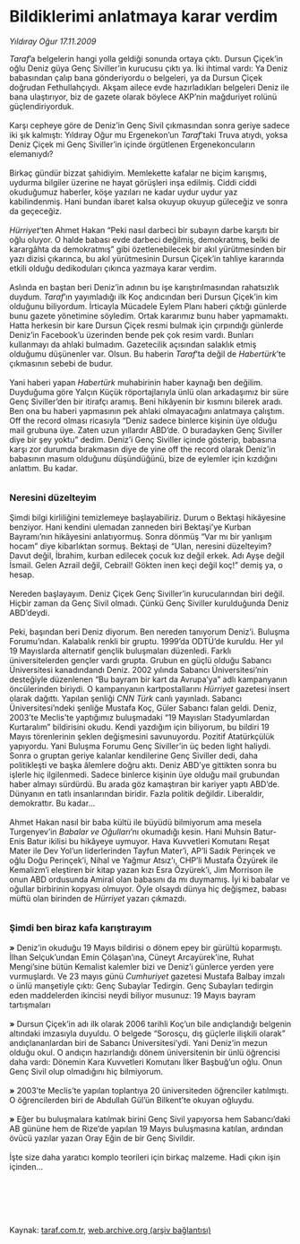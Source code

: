 # Bildiklerimi anlatmaya karar verdim

*Yıldıray Oğur 17.11.2009*

<div class="taraf_structure_2col_1zq">
<div class="margen_n">



 <p><i>Taraf</i>’a belgelerin hangi yolla geldiği sonunda ortaya çıktı. Dursun Çiçek’in oğlu Deniz güya Genç Siviller’in kurucusu çıktı ya. İki ihtimal vardı: Ya Deniz babasından çalıp bana gönderiyordu o belgeleri, ya da Dursun Çiçek doğrudan Fethullahçıydı. Akşam ailece evde hazırladıkları belgeleri Deniz ile bana ulaştırıyor, biz de gazete olarak böylece AKP’nin mağduriyet rolünü güçlendiriyorduk. <br/><br/>Karşı cepheye göre de Deniz’in Genç Sivil çıkmasından sonra geriye sadece iki şık kalmıştı: Yıldıray Oğur mu Ergenekon’un <i>Taraf</i>’taki Truva atıydı, yoksa Deniz Çiçek mi Genç Siviller’in içinde örgütlenen Ergenekoncuların elemanıydı? <br/><br/>Birkaç gündür bizzat şahidiyim. Memlekette kafalar ne biçim karışmış, uydurma bilgiler üzerine ne hayat görüşleri inşa edilmiş. Ciddi ciddi okuduğumuz haberler, köşe yazıları ne kadar uydur uydur yaz kabilindenmiş. Hani bundan ibaret kalsa okuyup okuyup güleceğiz ve sonra da geçeceğiz.<i> <br/><br/>Hürriyet</i>’ten Ahmet Hakan “Peki nasıl darbeci bir subayın darbe karşıtı bir oğlu oluyor. O halde babası evde darbeci değilmiş, demokratmış, belki de karargâhta da demokratmış” gibi özetlenebilecek bir akıl yürütmesinden bir yazı dizisi çıkarınca, bu akıl yürütmesinin Dursun Çiçek’in tahliye kararında etkili olduğu dedikoduları çıkınca yazmaya karar verdim. <br/><br/>Aslında en baştan beri Deniz’in adının bu işe karıştırılmasından rahatsızlık duydum. <i>Taraf</i>’ın yayımladığı ilk Koç andıcından beri Dursun Çiçek’in kim olduğunu biliyordum. İrticayla Mücadele Eylem Planı haberi çıktığı günlerde bunu gazete yönetimine söyledim. Ortak kararımız bunu haber yapmamaktı. Hatta herkesin bir kare Dursun Çiçek resmi bulmak için çırpındığı günlerde Deniz’in Facebook’u üzerinden bende pek çok resim vardı. Bunları kullanmayı da ahlaki bulmadım. Gazetecilik açısından salaklık etmiş olduğumu düşünenler var. Olsun. Bu haberin <i>Taraf</i>’ta değil de <i>Habertürk</i>’te çıkmasının sebebi de budur. <br/><br/>Yani haberi yapan <i>Habertürk</i> muhabirinin haber kaynağı ben değilim. Duyduğuma göre Yalçın Küçük röportajlarıyla ünlü olan arkadaşımız bir süre Genç Siviller’den bir itirafçı aramış. Beni hikâyenin bir kısmını bilerek aradı. Ben ona bu haberi yapmasının pek ahlaki olmayacağını anlatmaya çalıştım. Off the record olması ricasıyla “Deniz sadece binlerce kişinin üye olduğu mail grubuna üye. Zaten uzun yıllardır ABD’de. O buradayken Genç Siviller diye bir şey yoktu” dedim. Deniz’i Genç Siviller içinde gösterip, babasına karşı zor durumda bırakmasın diye de yine off the record olarak Deniz’in babasının masum olduğunu düşündüğünü, bize de eylemler için kızdığını anlattım. Bu kadar. <br/><br/><br/><font size="3"><strong>Neresini düzelteyim<br/></strong></font><br/>Şimdi bilgi kirliliğini temizlemeye başlayabiliriz. Durum o Bektaşi hikâyesine benziyor. Hani kendini ulemadan zanneden biri Bektaşi’ye Kurban Bayramı’nın hikâyesini anlatıyormuş. Sonra dönmüş “Var mı bir yanlışım hocam” diye kibarlıktan sormuş. Bektaşi de “Ulan, neresini düzelteyim? Davut değil, İbrahim, kurban edilecek çocuk kız değil erkek. Adı Ayşe değil İsmail. Gelen Azrail değil, Cebrail! Gökten inen keçi değil koç!” demiş ya, o hesap. <br/><br/>Nereden başlayayım. Deniz Çiçek Genç Siviller’in kurucularından biri değil. Hiçbir zaman da Genç Sivil olmadı. Çünkü Genç Siviller kurulduğunda Deniz ABD’deydi. <br/><br/>Peki, başından beri Deniz diyorum. Ben nereden tanıyorum Deniz’i. Buluşma Forumu’ndan. Kalabalık renkli bir gruptu. 1999’da ODTÜ’de kuruldu. Her yıl 19 Mayıslarda alternatif gençlik buluşmaları düzenledi. Farklı üniversitelerden gençler vardı grupta. Grubun en güçlü olduğu Sabancı Üniversitesi kanadındandı Deniz. 2002 yılında Sabancı Üniversitesi’nin desteğiyle düzenlenen “Bu bayram bir kart da Avrupa’ya” adlı kampanyanın öncülerinden biriydi. O kampanyanın kartpostallarını <i>Hürriyet</i> gazetesi insert olarak dağıttı. Yapılan şenliği <i>CNN Türk</i> canlı yayınladı. Sabancı Üniversitesi’ndeki şenliğe Mustafa Koç, Güler Sabancı falan geldi. Deniz, 2003’te Meclis’te yaptığımız buluşmadaki “19 Mayısları Stadyumlardan Kurtaralım” bildirisini okudu. Kendi yazdığım için biliyorum, bu bildiri 19 Mayıs törenlerinin şeklen değişmesini savunuyordu. Pozitif Atatürkçülük yapıyordu. Yani Buluşma Forumu Genç Siviller’in üç beden light haliydi. Sonra o gruptan geriye kalanlar kendilerine Genç Siviller dedi, daha politikleşti ve başka âlemlere doğru aktı. Deniz ABD’ye gittikten sonra bu işlerle hiç ilgilenmedi. Sadece binlerce kişinin üye olduğu mail grubundan haber almayı sürdürdü. Bu arada göz kamaştıran bir kariyer yaptı ABD’de. Dünyanın en tatlı insanlarından biridir. Fazla politik değildir. Liberaldir, demokrattır. Bu kadar... <br/><br/>Ahmet Hakan nasıl bir baba kültü ile büyüdü bilmiyorum ama mesela Turgenyev’in <i>Babalar ve Oğulları</i>’nı okumadığı kesin. Hani Muhsin Batur- Enis Batur ikilisi bu hikâyeye uymuyor. Hava Kuvvetleri Komutanı Reşat Mater ile Dev Yol’un liderlerinden Tayfun Mater’i, AP’li Sadık Perinçek ve oğlu Doğu Perinçek’i, Nihal ve Yağmur Atsız’ı, CHP’li Mustafa Özyürek ile Kemalizm’i eleştiren bir kitap yazan kızı Esra Özyürek’i, Jim Morrison ile onun ABD ordusunda Amiral olan babasını da mı duymamış. İyi ki babalar ve oğullar birbirinin kopyası olmuyor. Öyle olsaydı dünya hiç değişmez, babası müftü olan birinden de <i>Hürriyet</i> yazarı çıkmazdı. <b><br/><br/><br/><font size="3">Şimdi ben biraz kafa karıştırayım</font></b> <br/><br/><strong>»</strong> Deniz’in okuduğu 19 Mayıs bildirisi o dönem epey bir gürültü koparmıştı. İlhan Selçuk’undan Emin Çölaşan’ına, Cüneyt Arcayürek’ine, Ruhat Mengi’sine bütün Kemalist kalemler bizi ve Deniz’i günlerce yerden yere vurmuşlardı. Ve 23 mayıs günü <i>Cumhuriyet</i> gazetesi Mustafa Balbay imzalı o ünlü manşetiyle çıktı: Genç Subaylar Tedirgin. Genç Subayları tedirgin eden maddelerden ikincisi neydi biliyor musunuz: 19 Mayıs bayram tartışmaları <br/><br/><strong>»</strong> Dursun Çiçek’in adı ilk olarak 2006 tarihli Koç’un bile andıçlandığı belgenin altındaki imzasıyla duyuldu. O belgede “Sorosçu, dış güçlerle ilişkili olarak” andıçlananlardan biri de Sabancı Üniversitesi’ydi. Yani Deniz’in mezun olduğu okul. O andıçın hazırlandığı dönem üniversitenin bir ünlü öğrencisi daha vardı: Dönemin Kara Kuvvetleri Komutanı İlker Başbuğ’un oğlu. Onun Genç Sivil olup olmadığını hiç bilmiyorum. <br/><br/><strong>»</strong> 2003’te Meclis’te yapılan toplantıya 20 üniversiteden öğrenciler katılmıştı. O öğrencilerden biri de Abdullah Gül’ün Bilkent’te okuyan oğluydu. <br/><br/><strong>»</strong> Eğer bu buluşmalara katılmak birini Genç Sivil yapıyorsa hem Sabancı’daki AB gününe hem de Rize’de yapılan 19 Mayıs buluşmasına katılan, ardından övücü yazılar yazan Oray Eğin de bir Genç Sivildir. <br/><br/>İşte size daha yaratıcı komplo teorileri için birkaç malzeme. Hadi çıkın işin içinden...</p>
<br/>
<br/>
<br/>



<br/>


<div id="taraf_not">
</div>

</div>


</div>

Kaynak: [taraf.com.tr](http://www.taraf.com.tr:80/makale/8542.htm), [web.archive.org (arşiv bağlantısı)](http://web.archive.org/web/20100123000045/http://www.taraf.com.tr:80/makale/8542.htm)
